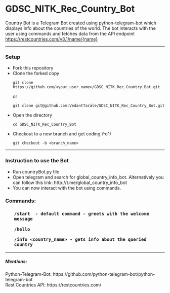 # GDSC_NITK_Rec_Country_Bot
Country Bot is a Telegram Bot created using python-telegram-bot which displays info about the countries of the world. 
The bot interacts with the user using commands and fetches data from the API endpoint https://restcountries.com/v3.1/name/{name}

<hr>
<h3><strong>Setup</strong></h3>
<ul>
<li>Fork this repository</li>
<li>
Clone the forked copy
</li>

```
git clone https://github.com/<your_user_name>/GDSC_NITK_Rec_Country_Bot.git
```

or

```
git clone git@github.com:VedantTarale/GDSC_NITK_Rec_Country_Bot.git
```

<li>Open the directory</li>

```
cd GDSC_NITK_Rec_Country_Bot
```

<li>Checkout to a new branch and get coding \^o^/</li>

```
git checkout -b <branch_name>
```

</ul>

<hr>
<h3><strong>Instruction to use the Bot</strong></h3>
<ul>
<li>Run countryBot.py file</li>
<li>Open telegram and search for global_country_info_bot. Alternatively you can follow this link: http://t.me/global_country_info_bot</li>
<li>You can now interact with the bot using commands.</li>
</ul>

<h3><strong>Commands:</strong><h3>
<ul>

```
/start  - default command - greets with the welcome message
```

```
/hello
```

```
/info <country_name> - gets info about the queried country
```

</ul>
<hr>
<h5>Mentions:</h5>
Python-Telegram-Bot: https://github.com/python-telegram-bot/python-telegram-bot
<br>
Rest Countries API: https://restcountries.com/
